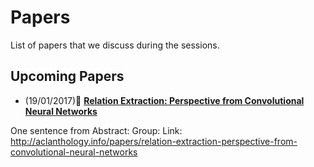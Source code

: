 # Papers 
List of papers that we discuss during the sessions.

## Upcoming Papers
* (19/01/2017):scroll: **[Relation Extraction: Perspective from Convolutional Neural Networks](http://aclanthology.info/papers/relation-extraction-perspective-from-convolutional-neural-networks)**

One sentence from Abstract:
Group:
Link: http://aclanthology.info/papers/relation-extraction-perspective-from-convolutional-neural-networks



